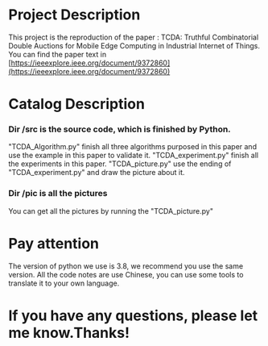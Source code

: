 # Project Description

This project is the reproduction of the paper : TCDA: Truthful Combinatorial Double Auctions for Mobile Edge Computing in Industrial Internet of Things. You can find the paper text in [https://ieeexplore.ieee.org/document/9372860](https://ieeexplore.ieee.org/document/9372860)

# Catalog Description
### Dir /src is the source code, which is finished by Python.
"TCDA_Algorithm.py" finish all three algorithms purposed in this paper and use the example in this paper to validate it.
"TCDA_experiment.py" finish all the experiments in this paper.
"TCDA_picture.py" use the ending of "TCDA_experiment.py" and draw the picture about it.

### Dir /pic is all the pictures
You can get all the pictures by running the "TCDA_picture.py"

# Pay attention
The version of python we use is 3.8, we recommend you use the same version.
All the code notes are use Chinese, you can use some tools to translate it to your own language.

# If you have any questions, please let me know.Thanks!
